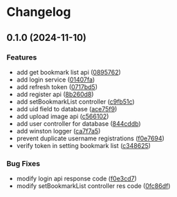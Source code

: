 # Changelog 



## 0.1.0 (2024-11-10)


### Features

* add get bookmark list api ([0895762](https://github.com/JasonAri/navtab-server/commit/089576294636175a6c50652d6caebd082cd209ee))
* add login service ([01407fa](https://github.com/JasonAri/navtab-server/commit/01407fa38fa598cc8d169371482623e3e400c320))
* add refresh token ([0717bd5](https://github.com/JasonAri/navtab-server/commit/0717bd5badfacd11c74fa99620875f10f7217c37))
* add register api ([8b260d8](https://github.com/JasonAri/navtab-server/commit/8b260d81dedb8f3eb9423c75a974ae561479e5be))
* add setBookmarkList controller ([c9fb51c](https://github.com/JasonAri/navtab-server/commit/c9fb51ca68a5226098ceda818bd2949add208e88))
* add uid field to database ([ace75f9](https://github.com/JasonAri/navtab-server/commit/ace75f9ab737dbd090af096a8bdcb85900f5afa4))
* add upload image api ([c566102](https://github.com/JasonAri/navtab-server/commit/c566102bb89c10a010fe98ca1593675f21d7a698))
* add user controller for database ([844cddb](https://github.com/JasonAri/navtab-server/commit/844cddb8efb45d6b6799a4e5bdf01b83283529de))
* add winston logger ([ca7f7a5](https://github.com/JasonAri/navtab-server/commit/ca7f7a5abe19361f7edf76f291211e0887ccc18a))
* prevent duplicate username registrations ([f0e7694](https://github.com/JasonAri/navtab-server/commit/f0e76941448b1c96e3b8e253edb1f7a45f24fc2a))
* verify token in setting bookmark list ([c348625](https://github.com/JasonAri/navtab-server/commit/c348625465e6517fe7ad2f62d06e775b2f206bc7))


### Bug Fixes

* modify login api response code ([f0e3cd7](https://github.com/JasonAri/navtab-server/commit/f0e3cd76a5c5d498b6a53374f0e2a763b40380e0))
* modify setBookmarkList controller res code ([0fc86df](https://github.com/JasonAri/navtab-server/commit/0fc86df2dcc211918c775254bba04ba0be41a9e0))
